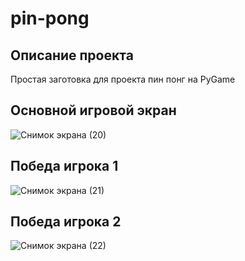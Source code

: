 # pin-pong
## Описание проекта
Простая заготовка для проекта пин понг на PyGame
## Основной игровой экран

![Снимок экрана (20)](https://user-images.githubusercontent.com/120488369/209469143-c87d5117-cc16-44a6-bca1-3e0b60e787b5.png)
## Победа игрока 1
![Снимок экрана (21)](https://user-images.githubusercontent.com/120488369/209469146-f97d77bb-5219-4c7b-bfa0-3d525660703a.png)
## Победа игрока 2
![Снимок экрана (22)](https://user-images.githubusercontent.com/120488369/209469148-447e75e6-dfac-4f07-929e-095785ebc524.png)
